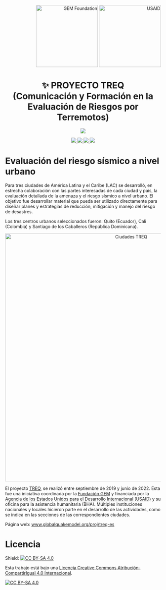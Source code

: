 <div align='right'>
  <img src="https://upload.wikimedia.org/wikipedia/commons/thumb/5/5b/Global_Earthquake_Model_Logo.png/440px-Global_Earthquake_Model_Logo.png" alt="GEM Foundation" width="200"/>
  <img src="https://upload.wikimedia.org/wikipedia/commons/1/17/USAID-Identity.svg" alt="USAID" width="200"/>
</div>

<div align='center'>

  # ✨ PROYECTO TREQ <br/> (Comunicación y Formación en la Evaluación de Riesgos por Terremotos)

<p align="center">
<a href='https://globalquakemodel.org/proj/treq-es'>
<img src='https://img.shields.io/badge/www.globalquakemodel.org/proj/treq-grey?style=for-the-badge'>
</a>
</p>
  
<a href='Quito'>
<img src='https://img.shields.io/badge/QUITO-blue?style=for-the-badge'>
</a>

<a href='Cali'>
<img src='https://img.shields.io/badge/CALI-green?style=for-the-badge'>
</a>


<a href='Santiago'>
<img src='https://img.shields.io/badge/SANTIAGO_DLC-yellow?style=for-the-badge'>
</a>

<a href='https://github.com/gem/treq-riesgo-urbano#licencia'>
<img src='https://img.shields.io/badge/LICENCIA-orange?style=for-the-badge'>
</a>

</div>

# Evaluación del riesgo sísmico a nivel urbano

Para tres ciudades de América Latina y el Caribe (LAC) se desarrolló, en estrecha colaboración con las partes interesadas de cada ciudad y país, la evaluación detallada de la amenaza y el riesgo sísmico a nivel urbano. El objetivo fue desarrollar material que pueda ser utilizado directamente para diseñar planes y estrategias de reducción, mitigación y manejo del riesgo de desastres.

Los tres centros urbanos seleccionados fueron: Quito (Ecuador), Cali (Colombia) y Santiago de los Caballeros (República Dominicana).

<p align="center">
  <img src="https://static.wixstatic.com/media/1dcea4_98941166bfd645258d595a759793229e~mv2.png/v1/fill/w_824,h_460,al_c,q_90,usm_0.66_1.00_0.01,enc_auto/1dcea4_98941166bfd645258d595a759793229e~mv2.png" alt="Ciudades TREQ" width="800">
</p>

El proyecto [TREQ](https://www.globalquakemodel.org/proj/treq-es), se realizó entre septiembre de 2019 y junio de 2022. Esta fue una iniciativa coordinada por la [Fundación GEM](https://www.globalquakemodel.org/) y financiada por la [Agencia de los Estados Unidos para el Desarrollo Internacional (USAID)](https://www.usaid.gov/) y su oficina para la asistencia humanitaria (BHA). Múltiples instituciones nacionales y locales hicieron parte en el desarrollo de las actividades, como se indica en las secciones de las correspondientes ciudades.


Página web: www.globalquakemodel.org/proj/treq-es


# Licencia
Shield: [![CC BY-SA 4.0][cc-by-sa-shield]][cc-by-sa]

Esta trabajo está bajo una
[Licencia Creative Commons Atribución-CompartirIgual 4.0 Internacional][cc-by-sa].

[![CC BY-SA 4.0][cc-by-sa-image]][cc-by-sa]

[cc-by-sa]: https://creativecommons.org/licenses/by-sa/4.0/deed.es
[cc-by-sa-image]: https://licensebuttons.net/l/by-sa/4.0/88x31.png
[cc-by-sa-shield]: https://img.shields.io/badge/License-CC%20BY--SA%204.0-lightgrey.svg
